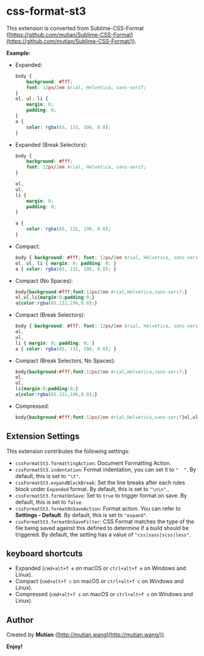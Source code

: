 # css-format-st3 
This extension is converted from Sublime-CSS-Format ([https://github.com/mutian/Sublime-CSS-Format](https://github.com/mutian/Sublime-CSS-Format/)).


**Example:**

* Expanded:

    ```css
    body {
        background: #fff;
        font: 12px/2em Arial, Helvetica, sans-serif;
    }
    ol, ul, li {
        margin: 0;
        padding: 0;
    }
    a {
        color: rgba(65, 131, 196, 0.8);
    }
    ```

* Expanded (Break Selectors):

    ```css
    body {
        background: #fff;
        font: 12px/2em Arial, Helvetica, sans-serif;
    }

    ol,
    ul,
    li {
        margin: 0;
        padding: 0;
    }
    
    a {
        color: rgba(65, 131, 196, 0.8);
    }
    ```

* Compact:

    ```css
    body { background: #fff; font: 12px/2em Arial, Helvetica, sans-serif; }
    ol, ul, li { margin: 0; padding: 0; }
    a { color: rgba(65, 131, 196, 0.8); }
    ```

* Compact (No Spaces):

    ```css
    body{background:#fff;font:12px/2em Arial,Helvetica,sans-serif;}
    ol,ul,li{margin:0;padding:0;}
    a{color:rgba(65,131,196,0.8);}
    ```

* Compact (Break Selectors):

    ```css
    body { background: #fff; font: 12px/2em Arial, Helvetica, sans-serif; }
    ol,
    ul,
    li { margin: 0; padding: 0; }
    a { color: rgba(65, 131, 196, 0.8); }
    ```

* Compact (Break Selectors, No Spaces):

    ```css
    body{background:#fff;font:12px/2em Arial,Helvetica,sans-serif;}
    ol,
    ul,
    li{margin:0;padding:0;}
    a{color:rgba(65,131,196,0.8);}
    ```

* Compressed:

    ```css
    body{background:#fff;font:12px/2em Arial,Helvetica,sans-serif}ol,ul,li{margin:0;padding:0}a{color:rgba(65,131,196,0.8)}
    ```
## Extension Settings

This extension contributes the following settings:

* `cssFormatSt3.formattingAction`: Document Formatting Action.
* `cssFormatSt3.indentation`: Format indentation, you can set it to `"  "`. By default, this is set to `"\t"`.
* `cssFormatSt3.expandBlockBreak`: Set the line breaks after each rules block under `Expanded` format. By default, this is set to `"\n\n"`..
* `cssFormatSt3.formatOnSave`: Set to `true` to trigger format on save. By default, this is set to `false`.
* `cssFormatSt3.formatOnSaveAction`: Format action. You can refer to **Settings - Default**. By default, this is set to `"expand"`.
* `cssFormatSt3.formatOnSaveFilter`: CSS Format matches the type of the file being saved against this defined to determine if a build should be triggered. By default, the setting has a value of `"css|sass|scss|less"`.


## keyboard shortcuts

* Expanded (`cmd+alt+f e` on macOS or `ctrl+alt+f e` on Windows and Linux).
* Compact (`cmd+alt+f c` on macOS or `ctrl+alt+f c` on Windows and Linux).
* Compressed (`cmd+alt+f s` on macOS or `ctrl+alt+f s` on Windows and Linux).

Author
------

Created by **Mutian** ([http://mutian.wang](http://mutian.wang/)).


**Enjoy!**
